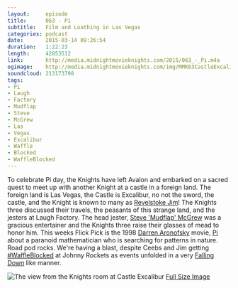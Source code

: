 ```yaml
---
layout:     episode
title:      063 - Pi
subtitle:   Film and Loathing in Las Vegas
categories: podcast
date:       2015-03-14 09:26:54
duration:   1:22:23
length:     42853512
link:       http://media.midnightmovieknights.com/2015/063_-_Pi.m4a
ogimage:    http://media.midnightmovieknights.com/img/MMK63CastleExcalibur.jpg
soundcloud: 213173798
tags:
- Pi
- Laugh
- Factory
- Mudflap
- Steve
- McGrew
- Las
- Vegas
- Excalibur
- Waffle
- Blocked
- WaffleBlocked
---
```

To celebrate Pi day, the Knights have left Avalon and embarked on a sacred quest to meet up with another Knight at a castle in a foreign land. The foreign land is Las Vegas, the Castle is Excalibur, no not the sword, the castle, and the Knight is known to many as [Revelstoke Jim](https://twitter.com/RevelstokeJim)! The Knights three discussed their travels, the peasants of this strange land, and the jesters at Laugh Factory. The head jester, [Steve 'Mudflap' McGrew](https://twitter.com/SteveMcGrew) was a gracious entertainer and the Knights three raise their glasses of mead to honor him. This weeks Flick Pick is the 1998 [Darren Aronofsky](http://www.imdb.com/name/nm0004716/) movie, [Pi](http://www.imdb.com/title/tt0138704/) about a paranoid mathematician who is searching for patterns in nature. Road pod rocks. We're having a blast, despite Ceebs and Jim getting [#WaffleBlocked](https://twitter.com/search?f=realtime&q=%23WaffleBlocked) at Johnny Rockets as events unfolded in a very [Falling Down](http://www.midnightmovieknights.com/podcast/2015/01/27/057-Falling-Down.html) like manner.

![The view from the Knights room at Castle Excalibur](http://media.midnightmovieknights.com/img/MMK63CastleExcalibur-750x563.jpg)
[Full Size Image](http://media.midnightmovieknights.com/img/MMK63CastleExcalibur.jpg)